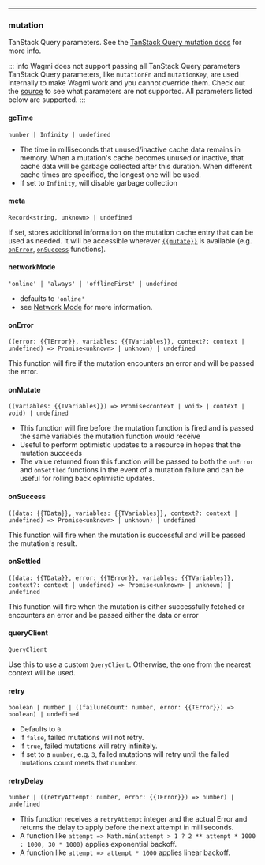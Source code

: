 <!--
<script setup>
const mutate = 'mutationFn'
const TData = 'TData'
const TError = 'TError'
const TVariables = 'TVariables'
</script>
-->

<br />

---

### mutation

TanStack Query parameters. See the [TanStack Query mutation docs](https://tanstack.com/query/v5/docs/react/reference/useMutation) for more info.

::: info Wagmi does not support passing all TanStack Query parameters
TanStack Query parameters, like `mutationFn` and `mutationKey`, are used internally to make Wagmi work and you cannot override them. Check out the [source](https://github.com/wevm/wagmi/blob/main/packages/react/src/utils/query.ts#L30) to see what parameters are not supported. All parameters listed below are supported.
:::

#### gcTime

`number | Infinity | undefined`

- The time in milliseconds that unused/inactive cache data remains in memory. When a mutation's cache becomes unused or inactive, that cache data will be garbage collected after this duration. When different cache times are specified, the longest one will be used.
- If set to `Infinity`, will disable garbage collection

#### meta

`Record<string, unknown> | undefined`

If set, stores additional information on the mutation cache entry that can be used as needed. It will be accessible wherever [`{{mutate}}`](#mutate) is available (e.g. [`onError`](#onerror), [`onSuccess`](#onsuccess) functions).

#### networkMode

`'online' | 'always' | 'offlineFirst' | undefined`

- defaults to `'online'`
- see [Network Mode](https://tanstack.com/query/v5/docs/react/guides/network-mode) for more information.

#### onError

`((error: {{TError}}, variables: {{TVariables}}, context?: context | undefined) => Promise<unknown> | unknown) | undefined`

This function will fire if the mutation encounters an error and will be passed the error.

#### onMutate

`((variables: {{TVariables}}) => Promise<context | void> | context | void) | undefined`

- This function will fire before the mutation function is fired and is passed the same variables the mutation function would receive
- Useful to perform optimistic updates to a resource in hopes that the mutation succeeds
- The value returned from this function will be passed to both the `onError` and `onSettled` functions in the event of a mutation failure and can be useful for rolling back optimistic updates.

#### onSuccess

`((data: {{TData}}, variables: {{TVariables}}, context?: context | undefined) => Promise<unknown> | unknown) | undefined`

This function will fire when the mutation is successful and will be passed the mutation's result.

#### onSettled

`((data: {{TData}}, error: {{TError}}, variables: {{TVariables}}, context?: context | undefined) => Promise<unknown> | unknown) | undefined`

This function will fire when the mutation is either successfully fetched or encounters an error and be passed either the data or error

#### queryClient

`QueryClient`

Use this to use a custom `QueryClient`. Otherwise, the one from the nearest context will be used.

#### retry

`boolean | number | ((failureCount: number, error: {{TError}}) => boolean) | undefined`

- Defaults to `0`.
- If `false`, failed mutations will not retry.
- If `true`, failed mutations will retry infinitely.
- If set to a `number`, e.g. `3`, failed mutations will retry until the failed mutations count meets that number.

#### retryDelay

`number | ((retryAttempt: number, error: {{TError}}) => number) | undefined`

- This function receives a `retryAttempt` integer and the actual Error and returns the delay to apply before the next attempt in milliseconds.
- A function like `attempt => Math.min(attempt > 1 ? 2 ** attempt * 1000 : 1000, 30 * 1000)` applies exponential backoff.
- A function like `attempt => attempt * 1000` applies linear backoff.
